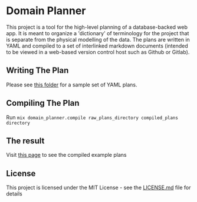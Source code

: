 # Domain Planner

This project is a tool for the high-level planning of a database-backed web app.
It is meant to organize a 'dictionary' of terminology for the project that is separate from
the physical modelling of the data.  The plans are written in YAML and compiled to a set of interlinked markdown documents (intended to be viewed in a web-based version control host such as Github or Gitlab).

## Writing The Plan

Please see [this folder](test/example/raw) for a sample set of YAML plans.

## Compiling The Plan

Run `mix domain_planner.compile raw_plans_directory compiled_plans directory`

## The result

Visit [this page](test/example/compiled/entity_class_index.md) to see the compiled example plans

## License

This project is licensed under the MIT License - see the [LICENSE.md](LICENSE.md) file for details
